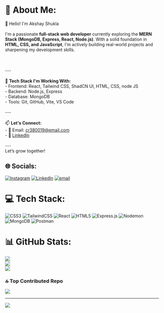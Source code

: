 # 💫 About Me:
 👋 Hello! I'm Akshay Shukla<br><br>I'm a passionate **full-stack web developer** currently exploring the **MERN Stack (MongoDB, Express, React, Node.js)**. With a solid foundation in **HTML, CSS, and JavaScript**, I'm actively building real-world projects and sharpening my development skills.<br><br><br><br>---<br><br>🔧 **Tech Stack I'm Working With:**<br>- Frontend: React, Tailwind CSS, ShadCN UI, HTML, CSS, node JS<br>- Backend: Node.js, Express<br>- Database: MongoDB<br>- Tools: Git, GitHub, Vite, VS Code<br><br>---<br><br>📫 **Let's Connect:**<br>- 📧 Email: cr380019@email.com<br>- 🔗 [LinkedIn](https://linkedin.com/in/akshay-shukla)<br><br>---<br> Let’s grow together!<br>


## 🌐 Socials:
[![Instagram](https://img.shields.io/badge/Instagram-%23E4405F.svg?logo=Instagram&logoColor=white)](https://instagram.com/akshayy2334) [![LinkedIn](https://img.shields.io/badge/LinkedIn-%230077B5.svg?logo=linkedin&logoColor=white)](https://www.linkedin.com/in/akshay-shukla-3a7b1822b?utm_source=share&utm_campaign=share_via&utm_content=profile&utm_medium=android_app ) [![email](https://img.shields.io/badge/Email-D14836?logo=gmail&logoColor=white)](mailto:cr380019@gmail.com) 

# 💻 Tech Stack:
![CSS3](https://img.shields.io/badge/css3-%231572B6.svg?style=for-the-badge&logo=css3&logoColor=white) ![TailwindCSS](https://img.shields.io/badge/tailwindcss-%2338B2AC.svg?style=for-the-badge&logo=tailwind-css&logoColor=white) ![React](https://img.shields.io/badge/react-%2320232a.svg?style=for-the-badge&logo=react&logoColor=%2361DAFB) ![HTML5](https://img.shields.io/badge/html5-%23E34F26.svg?style=for-the-badge&logo=html5&logoColor=white) ![Express.js](https://img.shields.io/badge/express.js-%23404d59.svg?style=for-the-badge&logo=express&logoColor=%2361DAFB) ![Nodemon](https://img.shields.io/badge/NODEMON-%23323330.svg?style=for-the-badge&logo=nodemon&logoColor=%BBDEAD) ![MongoDB](https://img.shields.io/badge/MongoDB-%234ea94b.svg?style=for-the-badge&logo=mongodb&logoColor=white) ![Postman](https://img.shields.io/badge/Postman-FF6C37?style=for-the-badge&logo=postman&logoColor=white)
# 📊 GitHub Stats:
![](https://github-readme-stats.vercel.app/api?username=Akshaygit777&theme=nightowl&hide_border=false&include_all_commits=true&count_private=false)<br/>
![](https://nirzak-streak-stats.vercel.app/?user=Akshaygit777&theme=nightowl&hide_border=false)<br/>
![](https://github-readme-stats.vercel.app/api/top-langs/?username=Akshaygit777&theme=nightowl&hide_border=false&include_all_commits=true&count_private=false&layout=compact)

### 🔝 Top Contributed Repo
![](https://github-contributor-stats.vercel.app/api?username=Akshaygit777&limit=5&theme=dark&combine_all_yearly_contributions=true)

---
[![](https://visitcount.itsvg.in/api?id=Akshaygit777&icon=0&color=0)](https://visitcount.itsvg.in)
